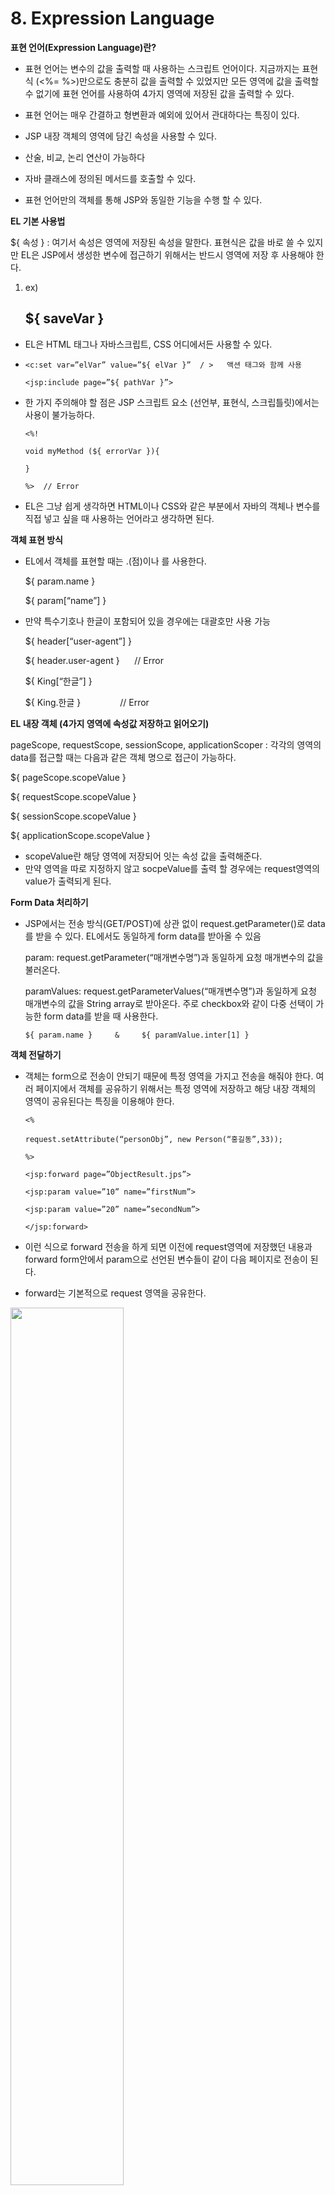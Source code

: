 # 8. Expression Language

**표현 언어(Expression Language)란?**

- 표현 언어는 변수의 값을 출력할 때 사용하는 스크립트 언어이다. 지금까지는 표현식 (<%= %>)만으로도 충분히 값을 출력할 수 있었지만 모든 영역에 값을 출력할 수 없기에 표현 언어를 사용하여 4가지 영역에 저장된 값을 출력할 수 있다.
- 표현 언어는 매우 간결하고 형변환과 예외에 있어서 관대하다는 특징이 있다.

- JSP 내장 객체의 영역에 담긴 속성을 사용할 수 있다.
- 산술, 비교, 논리 연산이 가능하다
- 자바 클래스에 정의된 메서드를 호출할 수 있다.
- 표현 언어만의 객체를 통해 JSP와 동일한 기능을 수행 할 수 있다.

**EL 기본 사용법**

${ 속성 } : 여기서 속성은 영역에 저장된 속성을 말한다. 표현식은 값을 바로 쓸 수 있지만 EL은 JSP에서 생성한 변수에 접근하기 위해서는 반드시 영역에 저장 후 사용해야 한다.

1. ex) <h2>${ saveVar } </h2>
- EL은 HTML 태그나 자바스크립트, CSS 어디에서든 사용할 수 있다.
- 
    ```
    <c:set var=”elVar” value=”${ elVar }”  / >   액션 태그와 함께 사용
    
    <jsp:include page=”${ pathVar }”>
    ```
    
- 한 가지 주의해야 할 점은 JSP 스크립트 요소 (선언부, 표현식, 스크립틀릿)에서는 사용이 불가능하다.
    ```
    <%!
    
    void myMethod (${ errorVar }){
    
    }
    
    %>  // Error
    ```
- EL은 그냥 쉽게 생각하면 HTML이나 CSS와 같은 부분에서 자바의 객체나 변수를 직접 넣고 싶을 때 사용하는 언어라고 생각하면 된다.

**객체 표현 방식**

- EL에서 객체를 표현할 때는 .(점)이나 [ ](대괄호)를 사용한다.
    
    ${ param.name }
    
    ${ param[“name”] }
    
- 만약 특수기호나 한글이 포함되어 있을 경우에는 대괄호만 사용 가능
    
    ${ header[“user-agent”] }
    
    ${ header.user-agent }      // Error
    
    ${ King[“한글”] }
    
    ${ King.한글 }                // Error
    

**EL 내장 객체 (4가지 영역에 속성값 저장하고 읽어오기)**

pageScope, requestScope, sessionScope, applicationScoper : 각각의 영역의 data를 접근할 때는 다음과 같은 객체 명으로 접근이 가능하다.

${ pageScope.scopeValue }

${ requestScope.scopeValue }

${ sessionScope.scopeValue }

${ applicationScope.scopeValue }

- scopeValue란 해당 영역에 저장되어 잇는 속성 값을 출력해준다.
- 만약 영역을 따로 지정하지 않고 socpeValue를 출력 할 경우에는 request영역의 value가 출력되게 된다.

**Form Data 처리하기**

- JSP에서는 전송 방식(GET/POST)에 상관 없이 request.getParameter()로 data를 받을 수 있다. EL에서도 동일하게 form data를 받아올 수 있음
    
    param: request.getParameter(“매개변수명”)과 동일하게 요청 매개변수의 값을 불러온다.
    
    paramValues: request.getParameterValues(“매개변수명”)과 동일하게 요청 매개변수의 값을 String array로 받아온다. 주로 checkbox와 같이 다중 선택이 가능한 form data를 받을 때 사용한다.
    ```
    ${ param.name }     &     ${ paramValue.inter[1] }
    ```

**객체 전달하기**

- 객체는 form으로 전송이 안되기 때문에 특정 영역을 가지고 전송을 해줘야 한다. 여러 페이지에서 객체를 공유하기 위해서는 특정 영역에 저장하고 해당 내장 객체의 영역이 공유된다는 특징을 이용해야 한다.
    ```
    <%
    
    request.setAttribute(“personObj”, new Person(“홍길동”,33));
    
    %>
    
    <jsp:forward page=”ObjectResult.jps”>
    
    <jsp:param value=”10” name=”firstNum”>
    
    <jsp:param value=”20” name=”secondNum”>
    
    </jsp:forward>
    ```
- 이런 식으로 forward 전송을 하게 되면 이전에 request영역에 저장했던 내용과 forward form안에서 param으로 선언된 변수들이 같이 다음 페이지로 전송이 된다.

- forward는 기본적으로 request 영역을 공유한다.

<img src="https://user-images.githubusercontent.com/111109411/212896528-4ed51b51-fbac-47d2-802b-0987a0fd8874.png" width=60%>


- 이처럼 순수 JSP로 만들어서 나타내는 것을 EL로는 더 간략하게 나타내기가 가능하다. request영역에 저장된 객체들은 특정 객체 형식이 지정된 것이 아니라 Object 객체 형식을 띄고 있기 때문에 Object로 불러온 뒤에 형변환 과정을 거쳐야 한다. 하지만 request 영역에 EL로써 저장을 한다면 형변환이 필요 없음

**쿠키, HTTP 헤더, 컨텍스트 초기화 매개변수 출력하기**

- cookie: 쿠키 읽을 때 사용
- header: request.getHeader(헤더명)와 동일하게 헤더 값 읽을 때 사용
- headerValues: request.getHeaders(헤더명)과 동일하게 헤더값을 배열 형태로 읽을 때 사용
- initParam: web.xml에 설정한 Context 초기화 매개변수를 읽을 때 사용. (context 초기화 매개변수 : 페이지가 처음 실행될 때 미리 필요한 데이터를 입력 시켜 놓은 것)
- pageContext: JSP의 pageContext 내장 객체와 동일한 역할을 한다. (Page영역에 저장된 객체)

**collection 사용하기**

- collection이란 여러 데이터들을 효율적으로 관리하기 위해 하나의 자료 구조로 합쳐 그룹화한 객체를 말한다. 기본적으로 Map, Set, List, Queue등이 포함 된다.
- JSP에서 collection data를 넘길 때는 동일하게 EL을 사용할 수 있다.

<img src="https://user-images.githubusercontent.com/111109411/212896653-f083c642-6977-4ad2-8258-a9a71cfdd96b.png" width=60%>


- EL 코드 주석처리 방법은 앞에 \를 붙여주기.

**EL의 연산자들**

- 자바에는 산술 연산자, 비교 연산자 등 여러가지 연산자가 있다. 이것은 EL에서도 동일하게 제공한다.
- 할당 연산자
    
    ${ numberVar = 10}  ß 할당과 동시에 출력
    
    ${ numberVar = 10, ‘’} ß 할당만 되고 출력은 되지 않음
    
- 산술 연산자
    
    +, -, *, /(div), %(mod)
    
- 비교 연산자
    
    >(gt), >=(ge), <(lt), ==(eq), !=(ne)
    
- 논리 연산자
    
    &&, ||, !
    
- empty 연산자
    
    Null, 빈문자열, 길이가 0인 배열, size가 0인 collection
    
- 삼항 연산자
    
    ${ 조건 ? “true일 때 선택” : “false일 때 선택” }
    

**EL에서 인스턴스 메서드 호출**

- EL에서 자바코드를 직접 사용할 수 없기에 EL은 method를 호출 할 수 있는 방법을 제공해준다.
- 가장 먼저 el이라는 패키지를 만들어 그 안에서 작성해줘야 한다.

<img src="https://user-images.githubusercontent.com/111109411/212896719-30808082-ee34-4e94-a960-9cb8e4d5a2d7.png" width=60%>




- Java Resources/src/el 경로 내부에 특정 class 생성

(예제에서는 getGender, isNumber, showGugudan 3개 method를 class에 포함 시켜 놓음)

**메서드 호출하기**

- EL은 영역에 저장된 값을 가져오는 기법이므로 method를 호출하려면 먼저 객체를 만들어 영역에 저장해야 한다.
```
<%@ page import=”el.MyELClass”%>

<%

MyELClass myClass = new MyELClass();

pageContext.setAttribute(“myClass”, myClass)

%>

<p> 001225-300000 => ${ myClass.getGender(“001225-300000”) }
```

- 이런 식으로 page 처음 부분에 pageContext에 ELclass를 추가 시켜 준 뒤 필요한 method를 빼서 사용하면 된다.

**정적 메서드 호출**

- EL에서 자바 클래스에 정의된 정적 메서드를 호출하는 방법은 크게 클래스명을 통해 호출하는 방법과 TLD를 이용하는 방법이 있다.

**Class명을 통한 정적 메서드 호출**

```
<%@ page import=”el.MyELClass”%>

${ MyELClass.showGugudan(7) }
```

**TLD를 이용한 정적 메서드 호출**

- 여기서 TLD란 Tag Library Descriptor로써 사용자 정의 태그나 JSTL 태그들을 설정하기 위한 XML파일을 말한다. WEB-INF폴더에 작성하며 xml대신 tld 파일 확장자를 사용한다.
- 호출 과정
    
    1) 호출할 메서드를 담은 자바 클래스를 작성한다. (public으로 선언한 정적 메서드만 호출 가능)
    
    2) TLD 파일을 생성한 후 클래스와 메서드를 등록한다.
    
    3) JSP 파일에서 taglib 지시어로 tld 파일의 경로와 이 tld를 지칭할 접두어를 설정한다.
    
    4) 접두어를 통해 EL에서 메서드를 호출한다.
    

**Eclipse 생성 방법**

[New] -> [Other] ->[XML File] -> 파일명 tld 확장자로 바꾸기

- > Create XML file from an XML schema file
- > Select XML Catalog entry (java.sun.com/xml/ns/j2ee ~~~ web-jsptaglibrary_2_0.xsd)
- > Namespace 첫번째 항목 Edit -> Prefix 비우고 OK
- > Finish

<img src="https://user-images.githubusercontent.com/111109411/212896876-9faa544e-c86d-4641-8815-ea2a90663c7b.png" width=60%>
    

    
**TLD 파일에 메서드 등록**

- 생성된 TLD 파일에 version, function, short-name등을 바꿔주면 된다.
- 내용을 바꿀 때는 아래쪽에 위치한 source tab에서 수정을 하면 되고 해당 library안에 이전에 만들어 놓은 class의 method들을 넣어주면 된다.
    
    function-class : method가 포함되어 있는 class 명 (package명까지 포함시켜야 한다.)
    
    function-signature : return type과 매개변수 포함 (매개변수 또한 package와 Class를 포함한 객체 명)
    
    [String = java.lang.String,   Date=java.util.Date, Object = java.lang.Object]
    

**JSP에서 호출**

- JSP에서 호출 할 때는 uri에 tld 파일을 추가 시켜 주고 그냥 method 호출하면 된다.
```
<%@ taglib prefix=”mytag” uri=”/WEB-INF/MyTagLib.lib”%>

<p> mytag:isNumber(100) => ${ mytag:isNumber(100) }
```

tag library을 추가하는 지시어는 taglib이며 prefix 속성에는 EL에서 사용할 접두어를 지정하고 uri에는 tld파일의 경로를 지정해준다.
